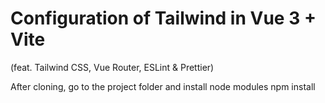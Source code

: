# Configuration of Tailwind in Vue 3 + Vite

 (feat. Tailwind CSS, Vue Router, ESLint & Prettier)
 
 After cloning, go to the project folder and install node modules npm install
